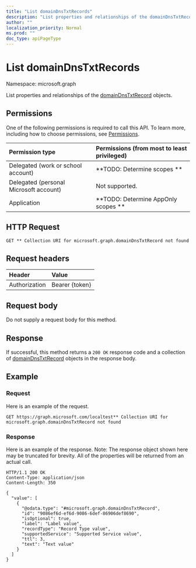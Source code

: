 ```yaml
---
title: "List domainDnsTxtRecords"
description: "List properties and relationships of the domainDnsTxtRecord objects."
author: ""
localization_priority: Normal
ms.prod: ""
doc_type: apiPageType
---
```


# List domainDnsTxtRecords

Namespace: microsoft.graph

List properties and relationships of the [domainDnsTxtRecord](../resources/domaindnstxtrecord.md) objects.

## Permissions
One of the following permissions is required to call this API. To learn more, including how to choose permissions, see [Permissions](/concepts/permissions-reference.md).

|Permission type|Permissions (from most to least privileged)|
|:---|:---|
|Delegated (work or school account)|**TODO: Determine scopes **|
|Delegated (personal Microsoft account)|Not supported.|
|Application|**TODO: Determine AppOnly scopes **|

## HTTP Request
<!-- {
  "blockType": "ignored"
}
-->
``` http
GET ** Collection URI for microsoft.graph.domainDnsTxtRecord not found
```

## Request headers
|Header|Value|
|:---|:---|
|Authorization|Bearer {token}|

## Request body
Do not supply a request body for this method.

## Response
If successful, this method returns a `200 OK` response code and a collection of [domainDnsTxtRecord](../resources/domaindnstxtrecord.md) objects in the response body.

## Example

### Request
Here is an example of the request.
<!-- {
  "blockType": "request",
  "name": "get_domaindnstxtrecord"
}
-->
``` http
GET https://graph.microsoft.com/localtest** Collection URI for microsoft.graph.domainDnsTxtRecord not found
```

### Response
Here is an example of the response. Note: The response object shown here may be truncated for brevity. All of the properties will be returned from an actual call.
<!-- {
  "blockType": "response",
  "truncated": true,
  "@odata.type": "collection(microsoft.graph.domaindnstxtrecord)"
}
-->
``` http
HTTP/1.1 200 OK
Content-Type: application/json
Content-Length: 350

{
  "value": [
    {
      "@odata.type": "#microsoft.graph.domainDnsTxtRecord",
      "id": "9086ef6d-ef6d-9086-6def-86906def8690",
      "isOptional": true,
      "label": "Label value",
      "recordType": "Record Type value",
      "supportedService": "Supported Service value",
      "ttl": 3,
      "text": "Text value"
    }
  ]
}
```

